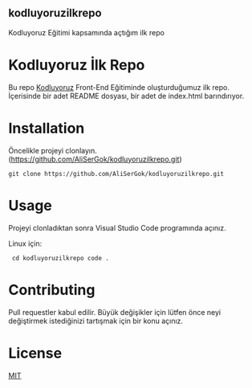 ## kodluyoruzilkrepo
Kodluyoruz Eğitimi kapsamında açtığım ilk repo

# Kodluyoruz İlk Repo

Bu repo [Kodluyoruz](https://www.kodluyoruz.org/) Front-End Eğitiminde oluşturduğumuz ilk repo. İçerisinde bir adet README dosyası, bir adet de index.html barındırıyor.

# Installation

Öncelikle projeyi clonlayın. (https://github.com/AliSerGok/kodluyoruzilkrepo.git)

``` git clone https://github.com/AliSerGok/kodluyoruzilkrepo.git ```

# Usage

Projeyi clonladıktan sonra Visual Studio Code programında açınız.

Linux için:

``` cd kodluyoruzilkrepo code .```

# Contributing

Pull requestler kabul edilir. Büyük değişikler için lütfen önce neyi değiştirmek istediğinizi tartışmak için bir konu açınız.

# License

[MIT](https://choosealicense.com/)
